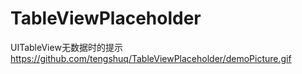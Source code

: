 # TableViewPlaceholder
UITableView无数据时的提示
https://github.com/tengshuq/TableViewPlaceholder/demoPicture.gif

